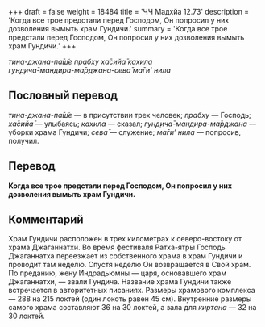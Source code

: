 +++
draft = false
weight = 18484
title = 'ЧЧ Мадхйа 12.73'
description = 'Когда все трое предстали перед Господом, Он попросил у них дозволения вымыть храм Гундичи.'
summary = 'Когда все трое предстали перед Господом, Он попросил у них дозволения вымыть храм Гундичи.'
+++

_тина-джана-па̄ш́е прабху ха̄сийа̄ кахила  
гун̣д̣ича̄-мандира-ма̄рджана-сева̄ ма̄ги’ нила_

## Пословный перевод

_тина_\-_джана_\-_па̄ш́е_ — в присутствии трех человек; _прабху_ — Господь; _ха̄сийа̄_ — улыбаясь; _кахила_ — сказал; _гун̣д̣ича̄_\-_мандира_\-_ма̄рджана_ — уборки храма Гундичи; _сева̄_ — служение; _ма̄ги’_ _нила_ — попросив, получил.

## Перевод

**Когда все трое предстали перед Господом, Он попросил у них дозволения вымыть храм Гундичи.**

## Комментарий

Храм Гундичи расположен в трех километрах к северо-востоку от храма Джаганнатхи. Во время фестиваля Ратха-ятры Господь Джаганнатха переезжает из собственного храма в храм Гундичи и проводит там неделю. Спустя неделю Он возвращается в Свой храм. По преданию, жену Индрадьюмны — царя, основавшего храм Джаганнатхи, — звали Гундича. Название храма Гундичи также встречается в авторитетных писаниях. Размеры храмового комплекса — 288 на 215 локтей (один локоть равен 45 см). Внутренние размеры самого храма составляют 36 на 30 локтей, а зала для _киртана —_ 32 на 30 локтей.
